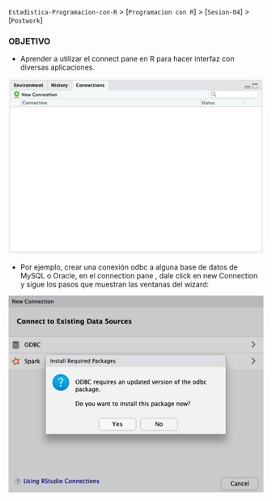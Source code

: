 `Estadistica-Programacion-con-R` > [`Programacion con R`] > [`Sesion-04`] > [`Postwork`] 

### OBJETIVO
- Aprender a utilizar el connect pane en R para hacer interfaz con diversas aplicaciones.

![RScloud](../images/Rstudioconect.png)

- Por ejemplo, crear una conexión odbc a alguna base de datos de MySQL o Oracle, en el connection pane , dale click en new Connection y sigue los pasos que muestran las ventanas del wizard:

![RScloud](../images/odbcconnect.png)
